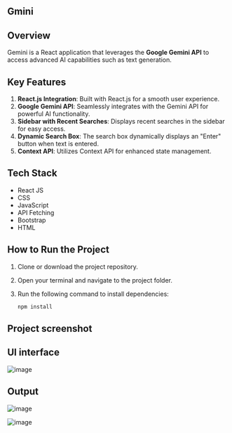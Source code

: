 ## Gmini 


## Overview

Gemini is a React application that leverages the **Google Gemini API** to access advanced AI capabilities such as text generation.

## Key Features

1. **React.js Integration**: Built with React.js for a smooth user experience.
2. **Google Gemini API**: Seamlessly integrates with the Gemini API for powerful AI functionality.
3. **Sidebar with Recent Searches**: Displays recent searches in the sidebar for easy access.
4. **Dynamic Search Box**: The search box dynamically displays an "Enter" button when text is entered.
5. **Context API**: Utilizes Context API for enhanced state management.

## Tech Stack

- React JS
- CSS
- JavaScript
- API Fetching
- Bootstrap
- HTML

## How to Run the Project

1. Clone or download the project repository.
2. Open your terminal and navigate to the project folder.
3. Run the following command to install dependencies:

   ```bash
   npm install


## Project screenshot

## UI interface 

![image](https://github.com/Sandeep-Raj-CSE/Gmini/assets/93475813/46b0f6eb-3014-45ce-8b81-84c20651018d)

## Output 


![image](https://github.com/Sandeep-Raj-CSE/Gmini/assets/93475813/f57f5e92-27a7-4273-b974-aa72037a4e04)

![image](https://github.com/Sandeep-Raj-CSE/Gmini/assets/93475813/660f3c9a-784f-4f37-9580-ba945f3e2899)









